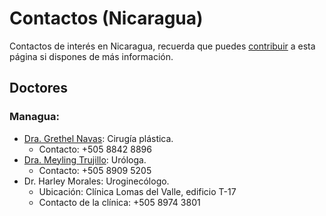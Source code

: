 # Contactos (Nicaragua)

Contactos de interés en Nicaragua, recuerda que puedes [contribuir](contribuir.md) a esta página si dispones de más información.

## Doctores
### Managua:
* [Dra. Grethel Navas](https://www.facebook.com/share/19tfhS6VLm/): Cirugía plástica.
  * Contacto: +505 8842 8896
* [Dra. Meyling Trujillo](https://www.facebook.com/share/19NpRHjNEo/): Uróloga.
  * Contacto: +505 8909 5205
* Dr. Harley Morales: Uroginecólogo.
  * Ubicación: Clínica Lomas del Valle, edificio T-17
  * Contacto de la clínica: +505 8974 3801
